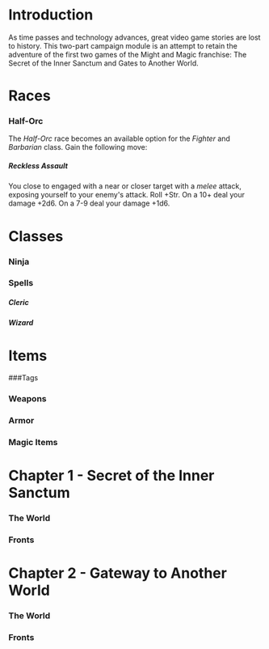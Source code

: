 # Introduction

As time passes and technology advances, great video game stories are lost to history.  This two-part campaign module is an attempt to retain the adventure of the first two games of the Might and Magic franchise:  The Secret of the Inner Sanctum and Gates to Another World.  

# Races
### Half-Orc
The *Half-Orc* race becomes an available option for the *Fighter* and *Barbarian* class.  Gain the following move:
##### Reckless Assault
You close to engaged with a near or closer target with a *melee* attack, exposing yourself to your enemy's attack.  Roll +Str.  On a 10+ deal your damage +2d6.  On a 7-9 deal your damage +1d6.
  
# Classes
### Ninja
### Spells
##### Cleric
##### Wizard
    
# Items
###Tags
### Weapons
### Armor
### Magic Items
  
# Chapter 1 - Secret of the Inner Sanctum
### The World
### Fronts

# Chapter 2 - Gateway to Another World
### The World
### Fronts
